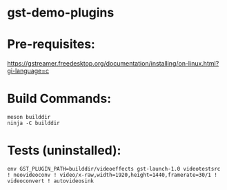 # gst-demo-plugins

Pre-requisites:
===============
https://gstreamer.freedesktop.org/documentation/installing/on-linux.html?gi-language=c
 

Build Commands:
===============
```
meson builddir
ninja -C builddir
```
Tests (uninstalled):
====================
``` 
env GST_PLUGIN_PATH=builddir/videoeffects gst-launch-1.0 videotestsrc ! neovideoconv ! video/x-raw,width=1920,height=1440,framerate=30/1 ! videoconvert ! autovideosink
```
